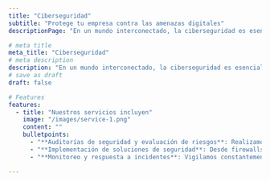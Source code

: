 ```yaml
---
title: "Ciberseguridad"
subtitle: "Protege tu empresa contra las amenazas digitales"
descriptionPage: "En un mundo interconectado, la ciberseguridad es esencial para mantener la integridad de los sistemas y datos de tu empresa. Ofrecemos una gama de servicios para protegerte contra amenazas, asegurando que tu infraestructura digital esté siempre segura y conforme a las normativas."

# meta title
meta_title: "Ciberseguridad"
# meta description
description: "En un mundo interconectado, la ciberseguridad es esencial para mantener la integridad de los sistemas y datos de tu empresa"
# save as draft
draft: false

# Features
features:
  - title: "Nuestros servicios incluyen"
    image: "/images/service-1.png"
    content: ""
    bulletpoints:
      - "**Auditorías de seguridad y evaluación de riesgos**: Realizamos auditorías exhaustivas para identificar vulnerabilidades y ofrecer soluciones personalizadas."
      - "**Implementación de soluciones de seguridad**: Desde firewalls hasta criptografía avanzada, implementamos las mejores prácticas y herramientas para salvaguardar tu infraestructura."
      - "**Monitoreo y respuesta a incidentes**: Vigilamos constantemente tu red y sistemas, ofreciendo respuesta inmediata ante cualquier incidente de seguridad."

---
```

